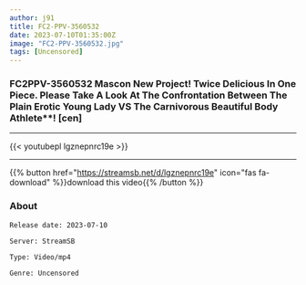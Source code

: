 ```yaml
---
author: j91
title: FC2-PPV-3560532
date: 2023-07-10T01:35:00Z
image: "FC2-PPV-3560532.jpg"
tags: [Uncensored]
---
```


### FC2PPV-3560532 Mascon New Project! Twice Delicious In One Piece. Please Take A Look At The Confrontation Between The Plain Erotic Young Lady VS The Carnivorous Beautiful Body Athlete**! [cen]
___

{{< youtubepl lgznepnrc19e >}}
___

{{% button href="https://streamsb.net/d/lgznepnrc19e" icon="fas fa-download" %}}download this video{{% /button %}}
### About

`Release date: 2023-07-10`

`Server: StreamSB`

`Type: Video/mp4`

`Genre:	Uncensored`